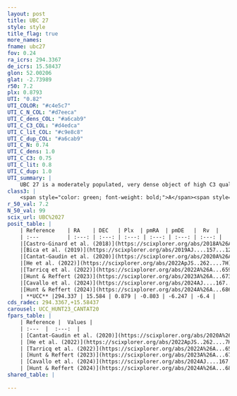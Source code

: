 ```yaml
---
layout: post
title: UBC 27
style: style
title_flag: true
more_names: 
fname: ubc27
fov: 0.24
ra_icrs: 294.3367
de_icrs: 15.58437
glon: 52.00206
glat: -2.73989
r50: 7.2
plx: 0.8793
UTI: "0.82"
UTI_COLOR: "#c4e5c7"
UTI_C_N_COL: "#d7eeca"
UTI_C_dens_COL: "#a6cab9"
UTI_C_C3_COL: "#d4edca"
UTI_C_lit_COL: "#c9e8c8"
UTI_C_dup_COL: "#a6cab9"
UTI_C_N: 0.74
UTI_C_dens: 1.0
UTI_C_C3: 0.75
UTI_C_lit: 0.8
UTI_C_dup: 1.0
UTI_summary: |
    UBC 27 is a moderately populated, very dense object of high C3 quality. It is well-studied in the literature.
class3: |
    <span style="color: green; font-weight: bold;">A</span><span style="color: #FFC300; font-weight: bold;">B</span>
r_50_val: 7.2
N_50_val: 99
scix_url: UBC%2027
posit_table: |
    | Reference    | RA    | DEC   | Plx  | pmRA  | pmDE   |  Rv  |
    | :---         | :---: | :---: | :---: | :---: | :---: | :---: |
    |[Castro-Ginard et al. (2018)](https://scixplorer.org/abs/2018A%26A...618A..59C) | 294.319 | 15.587 | 0.882 | -0.829 | -6.223 | -- |
    |[Bica et al. (2019)](https://scixplorer.org/abs/2019AJ....157...12B) | 294.308 | 15.587 | -- | -- | -- | -- |
    |[Cantat-Gaudin et al. (2020)](https://scixplorer.org/abs/2020A%26A...640A...1C) | 294.337 | 15.589 | 0.882 | -0.827 | -6.226 | -- |
    |[He et al. (2022)](https://scixplorer.org/abs/2022ApJS..262....7H) | 294.321 | 15.582 | 0.879 | -0.797 | -6.251 | -- |
    |[Tarricq et al. (2022)](https://scixplorer.org/abs/2022A%26A...659A..59T) | 294.348 | 15.575 | 0.871 | -0.802 | -6.244 | -- |
    |[Hunt & Reffert (2023)](https://scixplorer.org/abs/2023A%26A...673A.114H) | 294.338 | 15.595 | 0.87 | -0.8 | -6.245 | 0.45 |
    |[Cavallo et al. (2024)](https://scixplorer.org/abs/2024AJ....167...12C) | 294.325 | 15.59 | 0.872 | -- | -- | -- |
    |[Hunt & Reffert (2024)](https://scixplorer.org/abs/2024A%26A...686A..42H) | 294.338 | 15.595 | 0.87 | -0.8 | -6.245 | 0.45 |
    | **UCC** |294.337 | 15.584 | 0.879 | -0.803 | -6.247 | -6.4 | 
cds_radec: 294.3367,+15.58437
carousel: UCC_HUNT23_CANTAT20
fpars_table: |
    | Reference |  Values |
    | :---  |  :---:  |
    | [Cantat-Gaudin et al. (2020)](https://scixplorer.org/abs/2020A%26A...640A...1C) | `AVNN=1.47, DMNN=10.28, AgeNN=8.77` |
    | [He et al. (2022)](https://scixplorer.org/abs/2022ApJS..262....7H) | `A0=2.0, logAge=8.5` |
    | [Tarricq et al. (2022)](https://scixplorer.org/abs/2022A%26A...659A..59T) | `Dist=1101, logAgeNN=8.8` |
    | [Hunt & Reffert (2023)](https://scixplorer.org/abs/2023A%26A...673A.114H) | `AV50=1.718, diffAV50=1.59, MOD50=10.167, logAge50=8.301` |
    | [Cavallo et al. (2024)](https://scixplorer.org/abs/2024AJ....167...12C) | `AV50=1.89, dMod50=10.4, logAge50=8.24, [Fe/H]50=0.51` |
    | [Hunt & Reffert (2024)](https://scixplorer.org/abs/2024A%26A...686A..42H) | `MassJ=421.464` |
shared_table: |
    
---
```

